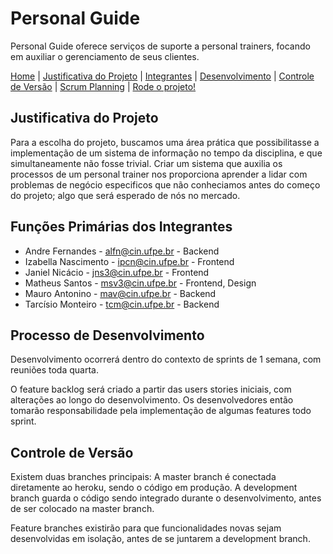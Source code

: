 # Personal Guide
Personal Guide oferece serviços de suporte a personal trainers, focando em auxiliar o gerenciamento de seus clientes.

[Home](/README.md) | [Justificativa do Projeto](#justificativa-do-projeto) |  [Integrantes](#funções-primárias-dos-integrantes) | [Desenvolvimento](#processo-de-desenvolvimento) | [Controle de Versão](#controle-de-versão) | [Scrum Planning](https://docs.google.com/spreadsheets/d/1WSHmtcZNOHl4M6KKJOpABUKq3D_1Bl3VeWNXesiZFKo/edit?usp=sharing) | [Rode o projeto!](https://personalguide.herokuapp.com)

## **Justificativa do Projeto**

Para a escolha do projeto, buscamos uma área prática que possibilitasse a implementação de um sistema de informação no tempo da disciplina, e que simultaneamente não fosse trivial. Criar um sistema que auxilia os processos de um personal trainer nos proporciona aprender a lidar com problemas de negócio especificos que não conheciamos antes do começo do projeto; algo que será esperado de nós no mercado.

## **Funções Primárias dos Integrantes**

- Andre Fernandes - alfn@cin.ufpe.br - Backend
- Izabella Nascimento - ipcn@cin.ufpe.br - Frontend
- Janiel Nicácio - jns3@cin.ufpe.br - Frontend
- Matheus Santos - msv3@cin.ufpe.br - Frontend, Design
- Mauro Antonino - mav@cin.ufpe.br - Backend
- Tarcísio Monteiro - tcm@cin.ufpe.br - Backend

## **Processo de Desenvolvimento**

Desenvolvimento ocorrerá dentro do contexto de sprints de 1 semana, com reuniões toda quarta.

O feature backlog será criado a partir das users stories iniciais, com alterações ao longo do desenvolvimento. Os desenvolvedores então tomarão responsabilidade pela implementação de algumas features todo sprint.

## **Controle de Versão**

Existem duas branches principais: A master branch é conectada diretamente ao heroku, sendo o código em produção. A development branch guarda o código sendo integrado durante o desenvolvimento, antes de ser colocado na master branch.

Feature branches existirão para que funcionalidades novas sejam desenvolvidas em isolação, antes de se juntarem a development branch.
